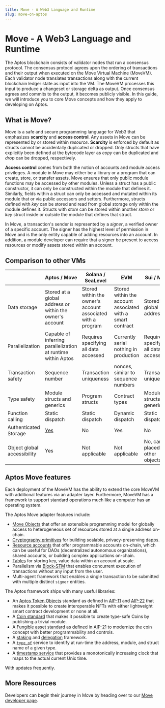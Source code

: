 ```yaml
---
title: Move - A Web3 Language and Runtime
slug: move-on-aptos
---
```


# Move - A Web3 Language and Runtime

The Aptos blockchain consists of validator nodes that run a consensus protocol. The consensus protocol agrees upon the ordering of transactions and their output when executed on the Move Virtual Machine (MoveVM). Each validator node translates transactions along with the current blockchain ledger state as input into the VM. The MoveVM processes this input to produce a changeset or storage delta as output. Once consensus agrees and commits to the output, it becomes publicly visible. In this guide, we will introduce you to core Move concepts and how they apply to developing on Aptos.

## What is Move?

Move is a safe and secure programming language for Web3 that emphasizes **scarcity** and **access control**. Any assets in Move can be represented by or stored within _resource_. **Scarcity** is enforced by default as structs cannot be accidentally duplicated or dropped. Only structs that have explicitly been defined at the bytecode layer as _copy_ can be duplicated and _drop_ can be dropped, respectively.

**Access control** comes from both the notion of accounts and module access privileges. A module in Move may either be a library or a program that can create, store, or transfer assets. Move ensures that only public module functions may be accessed by other modules. Unless a struct has a public constructor, it can only be constructed within the module that defines it. Similarly, fields within a struct can only be accessed and mutated within its module that or via public accessors and setters. Furthermore, structs defined with _key_ can be stored and read from global storage only within the module defines it. Structs with _store_ can be stored within another _store_ or _key_ struct inside or outside the module that defines that struct.

In Move, a transaction's sender is represented by a _signer_, a verified owner of a specific account. The signer has the highest level of permission in Move and is the only entity capable of adding resources into an account. In addition, a module developer can require that a signer be present to access resources or modify assets stored within an account.

## Comparison to other VMs

|                             | Aptos / Move                                                 | Solana / SeaLevel                                           | EVM                                                        | Sui / Move                            |
| --------------------------- | ------------------------------------------------------------ | ----------------------------------------------------------- | ---------------------------------------------------------- | ------------------------------------- |
| Data storage                | Stored at a global address or within the owner's account     | Stored within the owner's account associated with a program | Stored within the account associated with a smart contract | Stored at a global address            |
| Parallelization             | Capable of inferring parallelization at runtime within Aptos | Requires specifying all data accessed                       | Currently serial nothing in production                     | Requires specifying all data accessed |
| Transaction safety          | Sequence number                                              | Transaction uniqueness                                      | nonces, similar to sequence numbers                        | Transaction uniqueness                |
| Type safety                 | Module structs and generics                                  | Program structs                                             | Contract types                                             | Module structs and generics           |
| Function calling            | Static dispatch                                              | Static dispatch                                             | Dynamic dispatch                                           | Static dispatch                       |
| Authenticated Storage       | [Yes](../reference/glossary.md#merkle-trees)                 | No                                                          | Yes                                                        | No                                    |
| Object global accessibility | Yes                                                          | Not applicable                                              | Not applicable                                             | No, can be placed in other objects    |

## Aptos Move features

Each deployment of the MoveVM has the ability to extend the core MoveVM with additional features via an adapter layer. Furthermore, MoveVM has a framework to support standard operations much like a computer has an operating system.

The Aptos Move adapter features include:

- [Move Objects](https://github.com/aptos-foundation/AIPs/blob/main/aips/aip-10.md) that offer an extensible programming model for globally access to heterogeneous set of resources stored at a single address on-chain.
- [Cryptography primitives](../move/move-on-aptos/cryptography) for building scalable, privacy-preserving dapps.
- [Resource accounts](../move/move-on-aptos/resource-accounts) that offer programmable accounts on-chain, which can be useful for DAOs (decentralized autonomous organizations), shared accounts, or building complex applications on-chain.
- [Tables](https://github.com/aptos-labs/aptos-core/blob/main/aptos-move/framework/aptos-stdlib/sources/table.move) for storing key, value data within an account at scale.
- Parallelism via [Block-STM](https://medium.com/aptoslabs/block-stm-how-we-execute-over-160k-transactions-per-second-on-the-aptos-blockchain-3b003657e4ba) that enables concurrent execution of transactions without any input from the user.
- Multi-agent framework that enables a single transaction to be submitted with multiple distinct `signer` entities.

The Aptos framework ships with many useful libraries:

- An [Aptos Token Objects](https://github.com/aptos-labs/aptos-core/tree/main/aptos-move/framework/aptos-token-objects/sources) standard as defined in [AIP-11](https://github.com/aptos-foundation/AIPs/blob/main/aips/aip-1.md) and [AIP-22](https://github.com/aptos-foundation/AIPs/blob/main/aips/aip-22.md) that makes it possible to create interoperable NFTs with either lightweight smart contract development or none at all.
- A [Coin standard](https://github.com/aptos-labs/aptos-core/blob/main/aptos-move/framework/aptos-framework/sources/coin.move) that makes it possible to create type-safe Coins by publishing a trivial module.
- A [Fungible asset standard](https://github.com/aptos-labs/aptos-core/blob/main/aptos-move/framework/aptos-framework/sources/fungible_asset.move) as defined in [AIP-21](https://github.com/aptos-foundation/AIPs/blob/main/aips/aip-21.md) to modernize the coin concept with better programmability and controls.
- A [staking](https://github.com/aptos-labs/aptos-core/blob/main/aptos-move/framework/aptos-framework/sources/staking_contract.move) and [delegation](https://github.com/aptos-labs/aptos-core/blob/main/aptos-move/framework/aptos-framework/sources/delegation_pool.move) framework.
- A [`type_of`](https://github.com/aptos-labs/aptos-core/blob/main/aptos-move/framework/aptos-stdlib/sources/type_info.move) service to identify at run-time the address, module, and struct name of a given type.
- A [timestamp service](https://github.com/aptos-labs/aptos-core/blob/main/aptos-move/framework/aptos-framework/sources/timestamp.move) that provides a monotonically increasing clock that maps to the actual current Unix time.

With updates frequently.

## More Resources

Developers can begin their journey in Move by heading over to our [Move developer page](../move/move-on-aptos.md).
